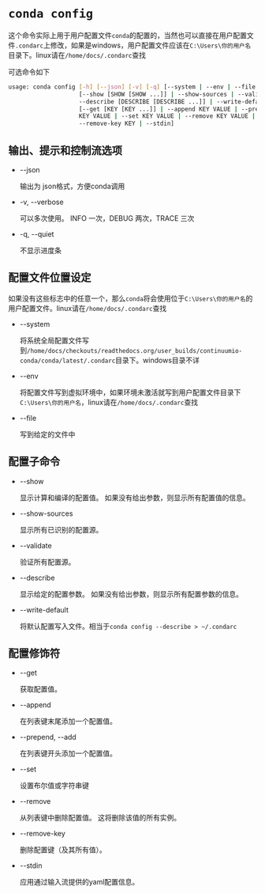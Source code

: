 # `conda config`

这个命令实际上用于用户配置文件`conda`的配置的，当然也可以直接在用户配置文件`.condarc`上修改，如果是windows，用户配置文件应该在`C:\Users\你的用户名`目录下。linux请在`/home/docs/.condarc`查找

可选命令如下

```bash
usage: conda config [-h] [--json] [-v] [-q] [--system | --env | --file FILE]
                    [--show [SHOW [SHOW ...]] | --show-sources | --validate |
                    --describe [DESCRIBE [DESCRIBE ...]] | --write-default]
                    [--get [KEY [KEY ...]] | --append KEY VALUE | --prepend
                    KEY VALUE | --set KEY VALUE | --remove KEY VALUE |
                    --remove-key KEY | --stdin]
```

## 输出、提示和控制流选项

- --json

  输出为 json格式，方便conda调用

- -v, --verbose

  可以多次使用。 INFO 一次，DEBUG 两次，TRACE 三次

- -q, --quiet

  不显示进度条

## 配置文件位置设定

如果没有这些标志中的任意一个，那么`conda`将会使用位于`C:\Users\你的用户名`的用户配置文件。linux请在`/home/docs/.condarc`查找

- --system

  将系统全局配置文件写到`/home/docs/checkouts/readthedocs.org/user_builds/continuumio-conda/conda/latest/.condarc`目录下。windows目录不详

- --env

  将配置文件写到虚拟环境中，如果环境未激活就写到用户配置文件目录下`C:\Users\你的用户名`，linux请在`/home/docs/.condarc`查找

- --file

  写到给定的文件中

## 配置子命令

- --show

  显示计算和编译的配置值。 如果没有给出参数，则显示所有配置值的信息。

- --show-sources

  显示所有已识别的配置源。

- --validate

  验证所有配置源。

- --describe

  显示给定的配置参数。 如果没有给出参数，则显示所有配置参数的信息。

- --write-default

  将默认配置写入文件。相当于`conda config --describe > ~/.condarc`

## 配置修饰符

- --get

  获取配置值。

- --append

  在列表键末尾添加一个配置值。

- --prepend, --add

  在列表键开头添加一个配置值。

- --set

  设置布尔值或字符串键

- --remove

  从列表键中删除配置值。 这将删除该值的所有实例。

- --remove-key

  删除配置键（及其所有值）。

- --stdin

  应用通过输入流提供的yaml配置信息。